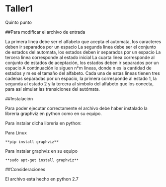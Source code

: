 # Taller1
Quinto punto

##Para modificar el archivo de entrada

La primera linea debe ser el alfabeto que acepta el automata, los caracteres deben ir separados por un espacio
La segunda linea debe ser el conjunto de estados del automata, los estados deben ir separados por un espacio
La tercera linea corresponde al estado inicial
La cuarta linea corresponde al conjunto de estados de aceptación, los estados deben ir separados por un espacio
A continuación le siguen n*m lineas, donde n es la cantidad de estados y m es el tamaño del alfabeto. Cada una de estas lineas tienen tres cadenas separadas por un espacio, la primera corresponde al estado 1, la segunda al estado 2 y la tercera al simbolo del alfabeto que los conecta, para así simular las transiciones del autómata.



##Instalación

Para poder ejecutar correctamente el archivo debe haber instalado la libreria graphviz en python como en su equipo.

Para instalar dicha libreria en python:

Para Linux

	**pip install graphviz**

Para instalar graphviz en su equipo

	**sudo apt-get install graphviz**




##Consideraciones

El archivo esta hecho en python 2.7
